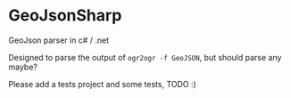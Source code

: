 GeoJsonSharp
============

GeoJson parser in c# / .net

Designed to parse the output of ```ogr2ogr -f GeoJSON```, but should parse any maybe?

Please add a tests project and some tests, TODO :)